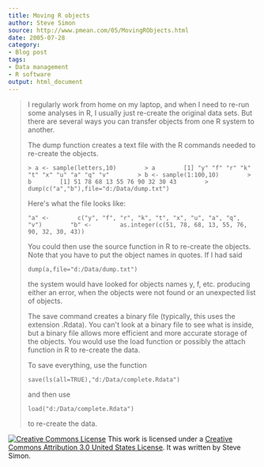 ```yaml
---
title: Moving R objects
author: Steve Simon
source: http://www.pmean.com/05/MovingRObjects.html
date: 2005-07-28
category:
- Blog post
tags:
- Data management
- R software
output: html_document
---
```

> I regularly work from home on my laptop, and when I need to re-run
> some analyses in R, I usually just re-create the original data sets.
> But there are several ways you can transfer objects from one R system
> to another.
>
> The dump function creates a text file with the R commands needed to
> re-create the objects.
>
> `> a <- sample(letters,10)        > a        [1] "y" "f" "r" "k" "t" "x" "u" "a" "q" "v"        > b <- sample(1:100,10)        > b        [1] 51 78 68 13 55 76 90 32 30 43        > dump(c("a","b"),file="d:/Data/dump.txt")`
>
> Here\'s what the file looks like:
>
> `"a" <-        c("y", "f", "r", "k", "t", "x", "u", "a", "q", "v")        "b" <-        as.integer(c(51, 78, 68, 13, 55, 76, 90, 32, 30, 43))`
>
> You could then use the source function in R to re-create the objects.
> Note that you have to put the object names in quotes. If I had said
>
> `dump(a,file="d:/Data/dump.txt")`
>
> the system would have looked for objects names y, f, etc. producing
> either an error, when the objects were not found or an unexpected list
> of objects.
>
> The save command creates a binary file (typically, this uses the
> extension .Rdata). You can\'t look at a binary file to see what is
> inside, but a binary file allows more efficient and more accurate
> storage of the objects. You would use the load function or possibly
> the attach function in R to re-create the data.
>
> To save everything, use the function
>
> `save(ls(all=TRUE),"d:/Data/complete.Rdata")`
>
> and then use
>
> `load("d:/Data/complete.Rdata")`
>
> to re-create the data.

[![Creative Commons
License](http://i.creativecommons.org/l/by/3.0/us/80x15.png)](http://creativecommons.org/licenses/by/3.0/us/)
This work is licensed under a [Creative Commons Attribution 3.0 United
States License](http://creativecommons.org/licenses/by/3.0/us/). It was
written by Steve Simon.
